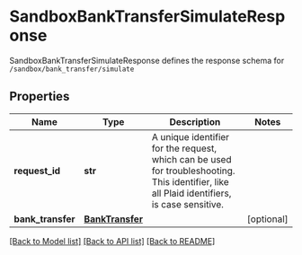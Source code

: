 # SandboxBankTransferSimulateResponse

SandboxBankTransferSimulateResponse defines the response schema for `/sandbox/bank_transfer/simulate`
## Properties
Name | Type | Description | Notes
------------ | ------------- | ------------- | -------------
**request_id** | **str** | A unique identifier for the request, which can be used for troubleshooting. This identifier, like all Plaid identifiers, is case sensitive. | 
**bank_transfer** | [**BankTransfer**](BankTransfer.md) |  | [optional] 

[[Back to Model list]](../README.md#documentation-for-models) [[Back to API list]](../README.md#documentation-for-api-endpoints) [[Back to README]](../README.md)



